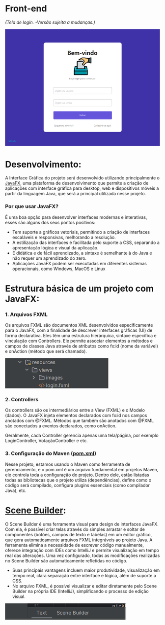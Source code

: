 # Front-end

*(Tela de login. -Versão sujeita a mudanças.)*

![image (2).png](../../Assets/image%20%282%29.png)

#  Desenvolvimento:

A Interface Gráfica do projeto será desenvolvido utilizando principalmente o [JavaFX](https://openjfx.io/), uma plataforma de desenvolvimento que permite a criação de aplicações com interface gráfica para desktop, web e dispositivos móveis a partir da linguagem Java, que será a principal utilizada nesse projeto.

### Por que usar JavaFX?

É uma boa opção para desenvolver interfaces modernas e interativas, esses são alguns dos seus pontos positivos:

- Tem suporte a gráficos vetoriais, permitindo a criação de interfaces escaláveis e responsivas, melhorando a resolução.
- A estilização das interfaces é facilitada pelo suporte a CSS, separando a apresentação lógica e visual da aplicação.
- É didática e de fácil aprendizado, a sintaxe é semelhante à do Java e não requer um aprendizado do zero.
- Aplicações JavaFX podem ser executadas em diferentes sistemas operacionais, como Windows, MacOS e Linux

# Estrutura básica de um projeto com JavaFX:

### 1. Arquivos FXML

Os arquivos FXML são documentos XML desenvolvidos especificamente para o JavaFX, com a finalidade de descrever interfaces gráficas (UI) de forma declarativa. Eles têm uma estrutura hierárquica, sintaxe específica e vinculação com Controllers. Ele permite associar elementos a métodos e campos de classes Java através de atributos como fx:id (nome da variável) e onAction (método que será chamado).

![image (8).png](../../Assets/image%20%288%29.png)

### 2. Controllers

Os controllers são os intermediários entre a View (FXML) e o Modelo (dados). O JavaFX injeta elementos declarados com fx:id nos campos anotados com @FXML. Métodos que também são anotados com @FXML são conectados a eventos declarados, como onAction.

Geralmente, cada Controller gerencia apenas uma tela/página, por exemplo LoginController, VotaçãoController e etc.

### 3. Configuração do Maven ([pom.xml](https://maven.apache.org/pom.html))

Nesse projeto, estamos usando o Maven como ferramenta de gerenciamento, e o pom.xml é um arquivo fundamental em projetos Maven, ele controla toda a configuração do projeto. Dentro dele, estão listadas todas as bibliotecas que o projeto utiliza (dependências), define como o código será compilado, configura plugins essenciais (como compilador Java), etc.

# [Scene Builder](https://gluonhq.com/products/scene-builder/):

O Scene Builder é uma ferramenta visual para design de interfaces JavaFX. Com ela, é possível criar telas através do simples arrastar e soltar de componentes (botões, campos de texto e tabelas) em um editor gráfico, que gera automaticamente arquivos FXML integráveis ao projeto Java. A ferramenta elimina a necessidade de escrever código manualmente, oferece integração com IDEs como IntelliJ e permite visualização em tempo real das alterações. Uma vez configurado, todas as modificações realizadas no Scene Builder são automaticamente refletidas no código.

- Suas principais vantagens incluem maior produtividade, visualização em tempo real, clara separação entre interface e lógica, além de suporte a CSS.
- No arquivo FXML, é possível visualizar e editar diretamente pelo Scene Builder na própria IDE (IntelliJ), simplificando o processo de edição visual.

![image (1).png](../../Assets/image%20%281%29.png)